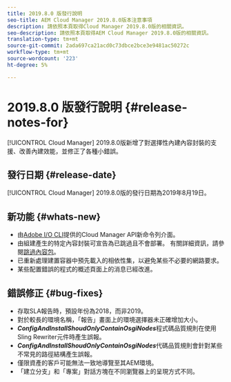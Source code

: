 ```yaml
---
title: 2019.8.0 版發行說明
seo-title: AEM Cloud Manager 2019.8.0版本注意事項
description: 請依照本頁取得Cloud Manager 2019.8.0版的相關資訊。
seo-description: 請依照本頁取得AEM Cloud Manager 2019.8.0版的相關資訊。
translation-type: tm+mt
source-git-commit: 2ada697ca21acd0c73dbce2bce3e9481ac50272c
workflow-type: tm+mt
source-wordcount: '223'
ht-degree: 5%

---
```


# 2019.8.0 版發行說明 {#release-notes-for}

[!UICONTROL Cloud Manager] 2019.8.0版新增了對選擇性內建內容封裝的支援、改善內建效能，並修正了各種小錯誤。

## 發行日期 {#release-date}

[!UICONTROL Cloud Manager] 2019.8.0版的發行日期為2019年8月19日。

## 新功能 {#whats-new}

* 由[Adobe I/O CLI](https://github.com/adobe/aio-cli-plugin-cloudmanager)提供的Cloud Manager API新命令列介面。
* 由組建產生的特定內容封裝可宣告為已跳過且不會部署。 有關詳細資訊，請參閱[跳過內容包](/help/using/setting-up-project.md#skipping-content-packages)。
* 已重新處理建置容器中預先載入的相依性集，以避免某些不必要的網路要求。
* 某些配置錯誤的程式的概述頁面上的消息已經改進。

## 錯誤修正 {#bug-fixes}

* 存取SLA報告時，預設年份為2018，而非2019。
* 對於較長的環境名稱，「報告」畫面上的環境選擇器未正確增加大小。
* ***ConfigAndInstallShoudOnlyContainOsgiNodes***&#x200B;程式碼品質規則在使用Sling Rewriter元件時產生誤報。
* ***ConfigAndInstallShoudOnlyContainOsgiNodes***&#x200B;代碼品質規則會針對某些不常見的路徑結構產生誤報。
* 僅限資產的客戶可能無法一致地導覽至其AEM環境。
* 「建立分支」和「專案」對話方塊在不同瀏覽器上的呈現方式不同。
